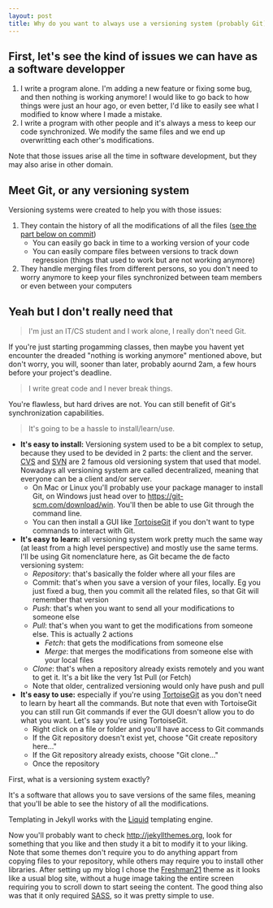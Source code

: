 ```yaml
---
layout: post
title: Why do you want to always use a versioning system (probably Git)?
---
```


First, let's see the kind of issues we can have as a software developper
------------------------------------------------------------------------

1. I write a program alone. I'm adding a new feature or fixing some bug, and then nothing is working anymore! I would like to go back to how things were just an hour ago, or even better, I'd like to easily see what I modified to know where I made a mistake.
1. I write a program with other people and it's always a mess to keep our code synchronized. We modify the same files and we end up overwritting each other's modifications.

Note that those issues arise all the time in software development, but they may also arise in other domain.

Meet Git, or any versioning system
----------------------------------

Versioning systems were created to help you with those issues:

1. They contain the history of all the modifications of all the files ([see the part below on commit](#commit))
	- You can easily go back in time to a working version of your code
	- You can easily compare files between versions to track down regression (things that used to work but are not working anymore)
1. They handle merging files from different persons, so you don't need to worry anymore to keep your files synchronized between team members or even between your computers

Yeah but I don't really need that
---------------------------------

> I'm just an IT/CS student and I work alone, I really don't need Git.

If you're just starting progamming classes, then maybe you havent yet encounter the dreaded "nothing is working anymore" mentioned above, but don't worry, you will, sooner than later, probably aournd 2am, a few hours before your project's deadline.

> I write great code and I never break things.

You're flawless, but hard drives are not. You can still benefit of Git's synchronization capabilities.

> It's going to be a hassle to install/learn/use.

- __It's easy to install:__ Versioning system used to be a bit complex to setup, because they used to be devided in 2 parts: the client and the server. [CVS](https://en.wikipedia.org/wiki/Concurrent_Versions_System) and [SVN](https://en.wikipedia.org/wiki/Apache_Subversion) are 2 famous old versioning system that used that model. Nowadays all versioning system are called decentralized, meaning that everyone can be a client and/or server.
	- On Mac or Linux you'll probably use your package manager to install Git, on Windows just head over to <https://git-scm.com/download/win>. You'll then be able to use Git through the command line.
	- You can then install a GUI like [TortoiseGit](https://tortoisegit.org/download/) if you don't want to type commands to interact with Git.
- __It's easy to learn:__ all versioning system work pretty much the same way (at least from a high level perspective) and mostly use the same terms. I'll be using Git nomenclature here, as Git became the de facto versioning system:
	- _Repository_: that's basically the folder where all your files are
	- <a name="commit"></a>Commit: that's when you save a version of your files, locally. Eg you just fixed a bug, then you commit all the related files, so that Git will remember that version
	- _Push_: that's when you want to send all your modifications to someone else
	- _Pull_: that's when you want to get the modifications from someone else. This is actually 2 actions
		- _Fetch_: that gets the modifications from someone else
		- _Merge_: that merges the modifications from someone else with your local files
	- _Clone_: that's when a repository already exists remotely and you want to get it. It's a bit like the very 1st Pull (or Fetch)
	- Note that older, centralized versioning would only have push and pull 
- __It's easy to use:__ especially if you're using [TortoiseGit](https://tortoisegit.org/) as you don't need to learn by heart all the commands. But note that even with TortoiseGit you can still run Git commands if ever the GUI doesn't allow you to do what you want. Let's say you're using TortoiseGit.
	- Right click on a file or folder and you'll have access to Git commands
	- If the Git repository doesn't exist yet, choose "Git create repository here..."
	- If the Git repository already exists, choose "Git clone..."
	- Once the repository 





First, what is a versioning system exactly?

It's a software that allows you to save versions of the same files, meaning that you'll be able to see the history of all the modifications.


Templating in Jekyll works with the [Liquid](https://github.com/Shopify/liquid/wiki)  templating engine.

Now you'll probably want to check <http://jekyllthemes.org>, look for something that you like and then study it a bit to modify it to your liking. Note that some themes don't require you to do anything appart from copying files to your repository, while others may require you to install other libraries. After setting up my blog I chose the [Freshman21](http://yulijia.net/freshman21/) theme as it looks like a usual blog site, without a huge image taking the entire screen requiring you to scroll down to start seeing the content. The good thing also was that it only required [SASS](http://sass-lang.com/), so it was pretty simple to use.
